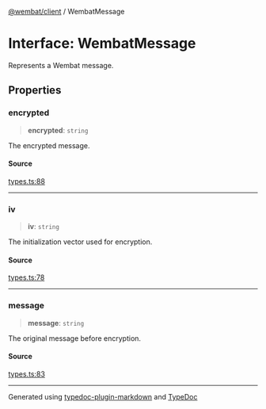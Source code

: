 [@wembat/client](../exports.md) / WembatMessage

# Interface: WembatMessage

Represents a Wembat message.

## Properties

### encrypted

> **encrypted**: `string`

The encrypted message.

#### Source

[types.ts:88](https://github.com/lmarschall/wembat/blob/1453072/src/types.ts#L88)

***

### iv

> **iv**: `string`

The initialization vector used for encryption.

#### Source

[types.ts:78](https://github.com/lmarschall/wembat/blob/1453072/src/types.ts#L78)

***

### message

> **message**: `string`

The original message before encryption.

#### Source

[types.ts:83](https://github.com/lmarschall/wembat/blob/1453072/src/types.ts#L83)

***

Generated using [typedoc-plugin-markdown](https://www.npmjs.com/package/typedoc-plugin-markdown) and [TypeDoc](https://typedoc.org/)
